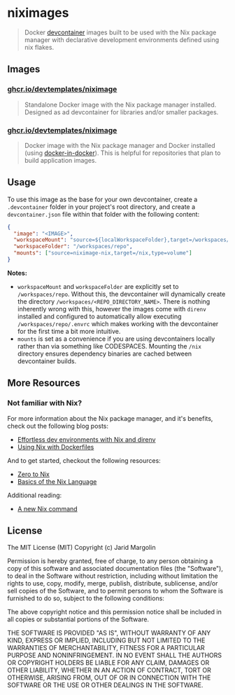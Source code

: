# niximages

> Docker [devcontainer](https://code.visualstudio.com/docs/remote/containers) images built to be used with the Nix package manager with declarative development environments defined using nix flakes.

## Images

### [ghcr.io/devtemplates/niximage](./images/niximage/README.md)

> Standalone Docker image with the Nix package manager installed. Designed as ad devcontainer for libraries and/or smaller packages.

### [ghcr.io/devtemplates/niximage](./images/niximage-dind/README.md)

> Docker image with the Nix package manager and Docker installed (using [docker-in-docker](https://github.com/devcontainers/features/tree/main/src/docker-in-docker)). This is helpful for repositories that plan to build application images.

## Usage

To use this image as the base for your own devcontainer, create a `.devcontainer` folder in your project's root directory, and create a `devcontainer.json` file within that folder with the following content:

```json
{
  "image": "<IMAGE>",
  "workspaceMount": "source=${localWorkspaceFolder},target=/workspaces/repo,type=bind",
  "workspaceFolder": "/workspaces/repo",
  "mounts": ["source=niximage-nix,target=/nix,type=volume"]
}
```

**Notes:**

- `workspaceMount` and `workspaceFolder` are explicitly set to `/workspaces/repo`. Without this, the devcontainer will dynamically create the directory `/workspaces/<REPO_DIRECTORY_NAME>`. There is nothing inherently wrong with this, however the images come with `direnv` installed and configured to automatically allow executing `/workspaces/repo/.envrc` which makes working with the devcontainer for the first time a bit more intuitive.
- `mounts` is set as a convenience if you are using devcontainers locally rather than via something like CODESPACES. Mounting the `/nix` directory ensures dependency binaries are cached between devcontainer builds.

## More Resources

### Not familiar with Nix?

For more information about the Nix package manager, and it's benefits, check out the following blog posts:

- [Effortless dev environments with Nix and direnv](https://determinate.systems/posts/nix-direnv)
- [Using Nix with Dockerfiles](https://mitchellh.com/writing/nix-with-dockerfiles)

And to get started, checkout the following resources:

- [Zero to Nix](https://zero-to-nix.com/)
- [Basics of the Nix Language](https://nixos.org/guides/nix-pills/basics-of-language)

Additional reading:

- [A new Nix command](https://blog.ysndr.de/posts/guides/2021-12-01-nix-shells/)

## License

The MIT License (MIT) Copyright (c) Jarid Margolin

Permission is hereby granted, free of charge, to any person obtaining a copy of this software and associated documentation files (the "Software"), to deal in the Software without restriction, including without limitation the rights to use, copy, modify, merge, publish, distribute, sublicense, and/or sell copies of the Software, and to permit persons to whom the Software is furnished to do so, subject to the following conditions:

The above copyright notice and this permission notice shall be included in all copies or substantial portions of the Software.

THE SOFTWARE IS PROVIDED "AS IS", WITHOUT WARRANTY OF ANY KIND, EXPRESS OR IMPLIED, INCLUDING BUT NOT LIMITED TO THE WARRANTIES OF MERCHANTABILITY, FITNESS FOR A PARTICULAR PURPOSE AND NONINFRINGEMENT. IN NO EVENT SHALL THE AUTHORS OR COPYRIGHT HOLDERS BE LIABLE FOR ANY CLAIM, DAMAGES OR OTHER LIABILITY, WHETHER IN AN ACTION OF CONTRACT, TORT OR OTHERWISE, ARISING FROM, OUT OF OR IN CONNECTION WITH THE SOFTWARE OR THE USE OR OTHER DEALINGS IN THE SOFTWARE.
